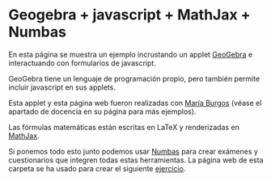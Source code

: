 # Geogebra + javascript + MathJax + Numbas

En esta página se muestra un ejemplo incrustando un applet [GeoGebra](https://www.geogebra.org) e interactuando con formularios de javascript.

GeoGebra tiene un lenguaje de programación propio, pero también permite incluir javascript en sus applets.

Esta applet y esta página web fueron realizadas con [María Burgos](http://www.ugr.es/local/mariaburgos) (véase el apartado de docencia en su página para más ejemplos).

Las fórmulas matemáticas están escritas en LaTeX y renderizadas en [MathJax](https://www.mathjax.org).

Si ponemos todo esto junto podemos usar [Numbas](https://numbas.mathcentre.ac.uk) para crear exámenes y cuestionarios que integren todas estas herramientas. La página web de esta carpeta se ha usado para crear el siguiente [ejercicio](http://www.ugr.es/~mariaburgos/numbas).
